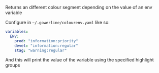 Returns an different colour segment depending on the value of an env variable

Configure in `~/.gowerline/colourenv.yaml` like so:
```yaml
variables:
  ENV:
    prod: "information:priority"
    devel: "information:regular"
    stag: "warning:regular"
```

And this will print the value of the variable using the specified highlight groups